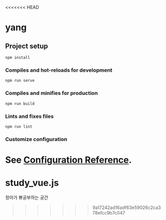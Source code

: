 <<<<<<< HEAD
# yang

## Project setup
```
npm install
```

### Compiles and hot-reloads for development
```
npm run serve
```

### Compiles and minifies for production
```
npm run build
```

### Lints and fixes files
```
npm run lint
```

### Customize configuration
See [Configuration Reference](https://cli.vuejs.org/config/).
=======
# study_vue.js
정아가 쀼공부하는 공간
>>>>>>> 9a17242ad16adf63e59026c2ca378efcc9b7c047
